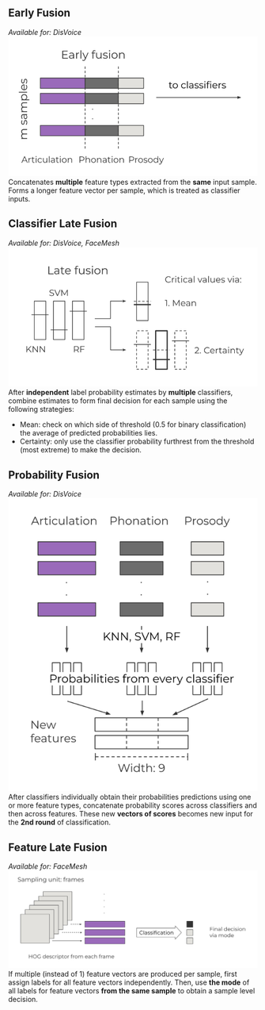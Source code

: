 ## Early Fusion
*Available for: DisVoice*  
![early fusion](fusion_images/early_fusion.svg)  
Concatenates **multiple** feature types extracted from the **same** input sample. Forms a longer feature vector per sample, which is treated as classifier inputs.

## Classifier Late Fusion
*Available for: DisVoice, FaceMesh*  
![classifier fusion](fusion_images/classifier_fusion.svg)  
After **independent** label probability estimates by **multiple** classifiers, combine estimates to form final decision for each sample using the following strategies:
- Mean: check on which side of threshold (0.5 for binary classification) the average of predicted probabilities lies.
- Certainty: only use the classifier probability furthrest from the threshold (most extreme) to make the decision.

## Probability Fusion
*Available for: DisVoice*  
![probability fusion](fusion_images/probability_fusion.svg)  
After classifiers individually obtain their probabilities predictions using one or more feature types, concatenate probability scores across classifiers and then across features. These new **vectors of scores** becomes new input for the **2nd round** of classification.

## Feature Late Fusion
*Available for: FaceMesh*  
![feature fusion](fusion_images/feature_fusion.svg)  
If multiple (instead of 1) feature vectors are produced per sample, first assign labels for all feature vectors independently. Then, use **the mode** of all labels for feature vectors **from the same sample** to obtain a sample level decision.
